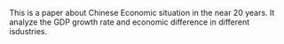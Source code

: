This is a paper about Chinese Economic situation in the near 20 years. It analyze the GDP growth rate and economic difference in different isdustries. 
